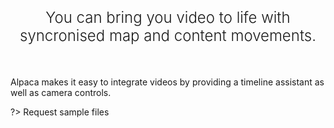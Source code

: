 <h2 style="font-weight:300; font-size:1.5rem; text-align: center;">
You can bring you video to life with syncronised map and content movements.
</h2>
<br/>

Alpaca makes it easy to integrate videos by providing a timeline assistant
as well as camera controls.

?> Request sample files
